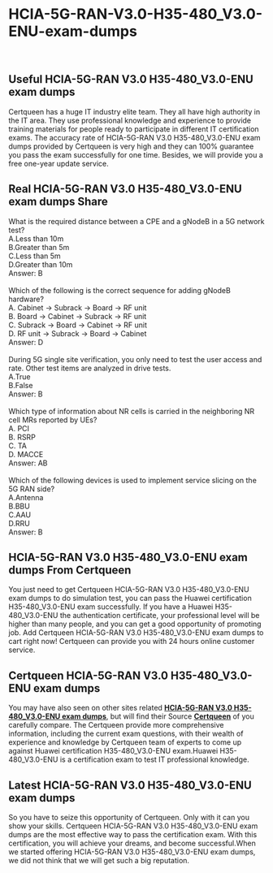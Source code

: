 # HCIA-5G-RAN-V3.0-H35-480_V3.0-ENU-exam-dumps
<div style="text-align:center;">
	<a href="https://www.certqueen.com/promotion.asp" target="_blank"><img src="http://www.h12-261.com/wp-content/uploads/2022/09/CQ-Autumn-Promo-2022-e1662363849613.jpg" alt="" /></a><br />
</div>
<br />
<h2>
	Useful HCIA-5G-RAN V3.0 H35-480_V3.0-ENU exam dumps
</h2>
Certqueen has a huge IT industry elite team. They all have high authority in the IT area. They use professional knowledge and experience to provide training materials for people ready to participate in different IT certification exams. The accuracy rate of HCIA-5G-RAN V3.0 H35-480_V3.0-ENU exam dumps provided by Certqueen is very high and they can 100% guarantee you pass the exam successfully for one time. Besides, we will provide you a free one-year update service.
<h2>
	Real HCIA-5G-RAN V3.0 H35-480_V3.0-ENU exam dumps Share
</h2>
What is the required distance between a CPE and a gNodeB in a 5G network test? <br />
A.Less than 10m <br />
B.Greater than 5m <br />
C.Less than 5m <br />
D.Greater than 10m <br />
Answer: B<br />
<br />
Which of the following is the correct sequence for adding gNodeB hardware? <br />
A. Cabinet -&gt; Subrack -&gt; Board -&gt; RF unit <br />
B. Board -&gt; Cabinet -&gt; Subrack -&gt; RF unit <br />
C. Subrack -&gt; Board -&gt; Cabinet -&gt; RF unit <br />
D. RF unit -&gt; Subrack -&gt; Board -&gt; Cabinet <br />
Answer: D<br />
<br />
During 5G single site verification, you only need to test the user access and rate. Other test items are analyzed in drive tests. <br />
A.True <br />
B.False <br />
Answer: B<br />
<br />
Which type of information about NR cells is carried in the neighboring NR cell MRs reported by UEs? <br />
A. PCI <br />
B. RSRP <br />
C. TA <br />
D. MACCE <br />
Answer: AB<br />
<br />
Which of the following devices is used to implement service slicing on the 5G RAN side? <br />
A.Antenna <br />
B.BBU <br />
C.AAU <br />
D.RRU <br />
Answer: B<br />
<h2>
</h2>
<h2>
	HCIA-5G-RAN V3.0 H35-480_V3.0-ENU exam dumps From Certqueen
</h2>
You just need to get Certqueen HCIA-5G-RAN V3.0 H35-480_V3.0-ENU exam dumps to do simulation test, you can pass the Huawei certification H35-480_V3.0-ENU exam successfully. If you have a Huawei H35-480_V3.0-ENU the authentication certificate, your professional level will be higher than many people, and you can get a good opportunity of promoting job. Add Certqueen HCIA-5G-RAN V3.0 H35-480_V3.0-ENU exam dumps to cart right now! Certqueen can provide you with 24 hours online customer service.<br />
<h2>
	Certqueen HCIA-5G-RAN V3.0 H35-480_V3.0-ENU exam dumps
</h2>
You may have also seen on other sites related <a href="https://www.certqueen.com/H35-480_V3.0-ENU.html" target="_blank"><strong>HCIA-5G-RAN V3.0 H35-480_V3.0-ENU exam dumps</strong></a>, but will find their Source <a href="http://www.certqueen.com/" target="_blank"><strong>Certqueen</strong></a> of you carefully compare. The Certqueen provide more comprehensive information, including the current exam questions, with their wealth of experience and knowledge by Certqueen team of experts to come up against Huawei certification H35-480_V3.0-ENU exam.Huawei H35-480_V3.0-ENU is a certification exam to test IT professional knowledge.<br />
<h2>
	Latest HCIA-5G-RAN V3.0 H35-480_V3.0-ENU exam dumps
</h2>
So you have to seize this opportunity of Certqueen. Only with it can you show your skills. Certqueen HCIA-5G-RAN V3.0 H35-480_V3.0-ENU exam dumps are the most effective way to pass the certification exam. With this certification, you will achieve your dreams, and become successful.When we started offering HCIA-5G-RAN V3.0 H35-480_V3.0-ENU exam dumps, we did not think that we will get such a big reputation.
